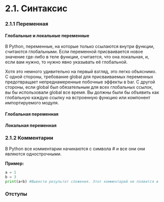 # 2.1. Синтаксис

### 2.1.1 Переменная

#### Глобальные и локальные переменные

В Python, переменные, на которые только ссылаются внутри функции, считаются глобальными. Если переменной присваивается новое значение где-либо в теле функции, считается, что она локальная, и, если вам нужно, то нужно явно указывать её глобальной.

Хотя это немного удивительно на первый взгляд, это легко объяснимо. С одной стороны, требование global для присваиваемых переменных предотвращает непреднамеренные побочные эффекты в bar. С другой стороны, если global был обязательным для всех глобальных ссылок, вы бы использовали global все время. Вы должны были бы объявить как глобальную каждую ссылку на встроенную функцию или компонент импортируемого модуля.

####  Глобальная переменная

#### Локальная переменная





### 2.1.2 Комментарии

В Python все комментарии начинаются с символа \# и все они они являются однострочными.

**Пример:**

```py
a = 1
b = 3
print(a+b) #Вывести результат сложения. Этот комментарий не появится в консоли. 
```

 

### Отступы



